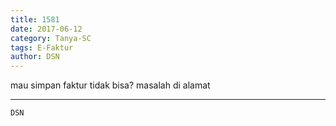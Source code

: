 ```yaml
---
title: 1581
date: 2017-06-12
category: Tanya-SC
tags: E-Faktur
author: DSN
---
```


mau simpan faktur tidak bisa? masalah di alamat

---



`DSN`
